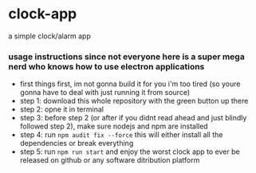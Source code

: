 # clock-app
a simple clock/alarm app 

### usage instructions since not everyone here is a super mega nerd who knows how to use electron applications
- first things first, im not gonna build it for you i'm too tired (so youre gonna have to deal with just running it from source)
- step 1: download this whole repository with the green button up there
- step 2: opne it in terminal
- step 3: before step 2 (or after if you didnt read ahead and just blindly followed step 2), make sure nodejs and npm are installed
- step 4: run `npm audit fix --force` this will either install all the dependencies or break everything
- step 5: run `npm run start` and enjoy the worst clock app to ever be released on github or any software ditribution platform
